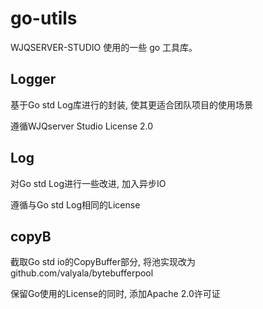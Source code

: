 # go-utils

WJQSERVER-STUDIO 使用的一些 go 工具库。

## Logger

基于Go std Log库进行的封装, 使其更适合团队项目的使用场景

遵循WJQserver Studio License 2.0

## Log

对Go std Log进行一些改进, 加入异步IO

遵循与Go std Log相同的License

## copyB

截取Go std io的CopyBuffer部分, 将池实现改为 github.com/valyala/bytebufferpool

保留Go使用的License的同时, 添加Apache 2.0许可证